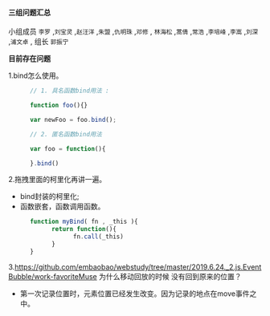 #### 三组问题汇总 

小组成员 `李罗` ,`刘宝灵` ,`赵汪洋` ,`朱盟` ,`仇明珠` ,`邓修` , `林海松` ,`蒿倩` ,`常浩` ,`李培峰` ,`李嵩` ,`刘深` ,`浦文卓` , 组长 `郭振宁`

**目前存在问题**

1.bind怎么使用。

```javascript
      // 1. 具名函数bind用法 :

      function foo(){}

      var newFoo = foo.bind();

      // 2. 匿名函数bind用法

      var foo = function(){

      }.bind()

```

2.拖拽里面的柯里化再讲一遍。

* bind封装的柯里化;
* 函数嵌套，函数调用函数。
```javascript
      function myBind( fn , _this ){
            return function(){
                  fn.call(_this)
            }
      }
```

3.https://github.com/embaobao/webstudy/tree/master/2019.6.24._2.js.EventBubble/work-favoriteMuse
为什么移动回放的时候 没有回到原来的位置？

* 第一次记录位置时，元素位置已经发生改变。因为记录的地点在move事件之中。


